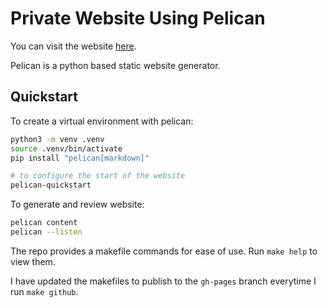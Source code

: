 # Private Website Using Pelican

You can visit the website [here](https://gnkl.github.io/).

Pelican is a python based static website generator.

## Quickstart

To create a virtual environment with pelican:

```bash
python3 -m venv .venv
source .venv/bin/activate
pip install "pelican[markdown]"

# to configure the start of the website
pelican-quickstart
```

To generate and review website:
```bash
pelican content
pelican --listen
```

The repo provides a makefile commands for ease of use. Run `make help` to view them.

I have updated the makefiles to publish to the `gh-pages` branch everytime I run `make github`.
